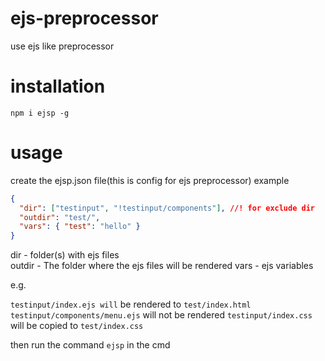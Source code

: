 # ejs-preprocessor

use ejs like preprocessor

# installation

`npm i ejsp -g`

# usage

create the ejsp.json file(this is config for ejs preprocessor)
example

```json
{
  "dir": ["testinput", "!testinput/components"], //! for exclude dir
  "outdir": "test/",
  "vars": { "test": "hello" }
}
```

dir - folder(s) with ejs files  
outdir - The folder where the ejs files will be rendered
vars - ejs variables

e.g.

`testinput/index.ejs will` be rendered to `test/index.html`
`testinput/components/menu.ejs` will not be rendered
`testinput/index.css` will be copied to `test/index.css`

then run the command `ejsp` in the cmd
